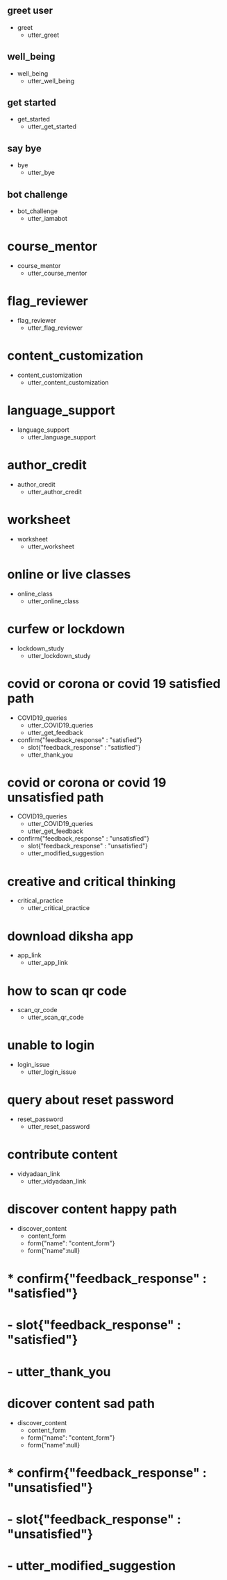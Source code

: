 ## greet user
* greet
  - utter_greet

## well_being
* well_being
  - utter_well_being

## get started
* get_started
  - utter_get_started

## say bye
* bye
  - utter_bye

## bot challenge
* bot_challenge
  - utter_iamabot

# course_mentor
* course_mentor
  - utter_course_mentor

# flag_reviewer
* flag_reviewer
  - utter_flag_reviewer

# content_customization
* content_customization
  - utter_content_customization

# language_support
* language_support
  - utter_language_support

# author_credit
* author_credit
  - utter_author_credit

# worksheet
* worksheet
  - utter_worksheet

# online or live classes
* online_class
  - utter_online_class

# curfew or lockdown
* lockdown_study
  - utter_lockdown_study

# covid or corona or covid 19 satisfied path
* COVID19_queries
  - utter_COVID19_queries
  - utter_get_feedback
* confirm{"feedback_response" : "satisfied"}
  - slot{"feedback_response" : "satisfied"}
  - utter_thank_you

# covid or corona or covid 19 unsatisfied path
* COVID19_queries
  - utter_COVID19_queries
  - utter_get_feedback
* confirm{"feedback_response" : "unsatisfied"}
  - slot{"feedback_response" : "unsatisfied"}
  - utter_modified_suggestion

# creative and critical thinking
* critical_practice
  - utter_critical_practice

# download diksha app
* app_link
  - utter_app_link

# how to scan qr code
* scan_qr_code
  - utter_scan_qr_code

# unable to login
* login_issue
  - utter_login_issue

# query about reset password
* reset_password
  - utter_reset_password

# contribute content
* vidyadaan_link
  - utter_vidyadaan_link

# discover content happy path
* discover_content
  - content_form
  - form{"name": "content_form"}
  - form{"name":null}
# * confirm{"feedback_response" : "satisfied"}
#  - slot{"feedback_response" : "satisfied"}
#  - utter_thank_you

# dicover content sad path 
* discover_content
  - content_form
  - form{"name": "content_form"}
  - form{"name":null}

# * confirm{"feedback_response" : "unsatisfied"}
#  - slot{"feedback_response" : "unsatisfied"}
#  - utter_modified_suggestion

